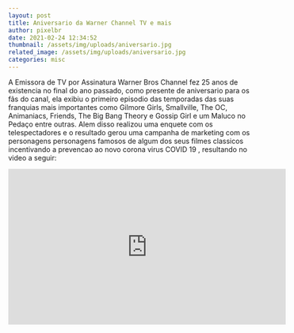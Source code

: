 ```yaml
---
layout: post
title: Aniversario da Warner Channel TV e mais
author: pixelbr
date: 2021-02-24 12:34:52
thumbnail: /assets/img/uploads/aniversario.jpg 
related_image: /assets/img/uploads/aniversario.jpg
categories: misc
---
```


A Emissora de TV por Assinatura Warner Bros Channel fez 25 anos de existencia no final do ano passado, como presente de aniversario para os fãs do canal, ela exibiu o primeiro episodio das temporadas das suas franquias mais importantes como Gilmore Girls, Smallville, The OC, Animaniacs, Friends, The Big Bang Theory e Gossip Girl e um Maluco no Pedaço entre outras. Alem disso realizou uma enquete com os telespectadores e o resultado gerou uma campanha de marketing com os personagens personagens famosos de algum dos seus filmes classicos incentivando a prevencao ao novo corona virus COVID 19 , resultando no video a seguir:

<iframe width="560" height="315" src="https://www.youtube.com/embed/jPlEvWQQu_E" frameborder="0" allow="accelerometer; autoplay; clipboard-write; encrypted-media; gyroscope; picture-in-picture" allowfullscreen></iframe>
